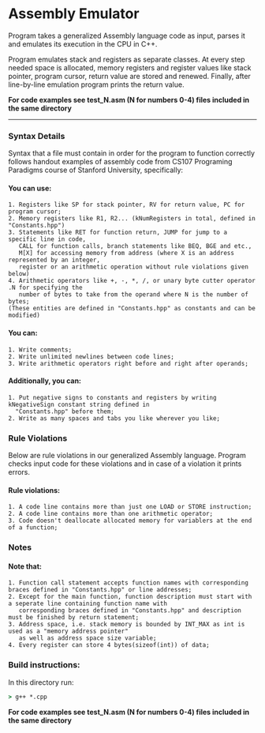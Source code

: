 # Assembly Emulator

Program takes a generalized Assembly language code as input, parses it and emulates its execution in the CPU in C++.

Program emulates stack and registers as separate classes. At every step needed space is allocated, memory registers and register values like stack pointer, program cursor, return value are stored and renewed. Finally, after line-by-line emulation program prints the return value.

**For code examples see test_N.asm (N for numbers 0-4) files included in the same directory**

----

### Syntax Details

Syntax that a file must contain in order for the program to function correctly follows handout examples of
assembly code from CS107 Programing Paradigms course of Stanford University, specifically:

#### You can use:
    1. Registers like SP for stack pointer, RV for return value, PC for program cursor;
    2. Memory registers like R1, R2... (kNumRegisters in total, defined in "Constants.hpp")
    3. Statements like RET for function return, JUMP for jump to a specific line in code,
       CALL for function calls, branch statements like BEQ, BGE and etc.,
       M[X] for accessing memory from address (where X is an address represented by an integer,
       register or an arithmetic operation without rule violations given below)
    4. Arithmetic operators like +, -, *, /, or unary byte cutter operator .N for specifying the
       number of bytes to take from the operand where N is the number of bytes;
    (These entities are defined in "Constants.hpp" as constants and can be modified)

#### You can:
    1. Write comments;
    2. Write unlimited newlines between code lines;
    3. Write arithmetic operators right before and right after operands;

#### Additionally, you can:
    1. Put negative signs to constants and registers by writing kNegativeSign constant string defined in 
      "Constants.hpp" before them;
    2. Write as many spaces and tabs you like wherever you like;

### Rule Violations

Below are rule violations in our generalized Assembly language.
Program checks input code for these violations and in case of a violation it prints errors.
#### Rule violations:
    1. A code line contains more than just one LOAD or STORE instruction;
    2. A code line contains more than one arithmetic operator;
    3. Code doesn't deallocate allocated memory for variablers at the end of a function;

### Notes

#### Note that:
    1. Function call statement accepts function names with corresponding braces defined in "Constants.hpp" or line addresses;
    2. Except for the main function, function description must start with a seperate line containing function name with
       corresponding braces defined in "Constants.hpp" and description must be finished by return statement;
    3. Address space, i.e. stack memory is bounded by INT_MAX as int is used as a "memory address pointer"
       as well as address space size variable;
    4. Every register can store 4 bytes(sizeof(int)) of data;

### Build instructions:
In this directory run:
```cmd
> g++ *.cpp
```

**For code examples see test_N.asm (N for numbers 0-4) files included in the same directory**
